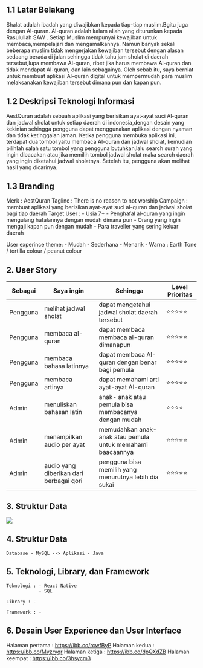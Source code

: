 ## 1.1 Latar Belakang

   Shalat adalah ibadah yang diwajibkan kepada tiap-tiap muslim.Bgitu juga dengan Al-quran. Al-quran adalah kalam allah yang diturunkan kepada Rasulullah SAW . Setiap Muslim mempunyai kewajiban untuk membaca,mempelajari dan mengamalkannya. Namun banyak sekali beberapa muslim tidak mengerjakan kewajiban tersebut dengan alasan sedaang berada di jalan sehingga tidak tahu jam sholat di daerah tersebut,lupa membawa Al-quran, ribet jika harus membawa Al-quran dan tidak mendapat Al-quran, dan lain sebagainya. Oleh sebab itu, saya berniat untuk membuat aplikasi Al-quran digital untuk mempermudah para muslim melaksanakan kewajiban tersebut dimana pun dan kapan pun. 
    
## 1.2 Deskripsi Teknologi Informasi  

   AestQuran adalah sebuah aplikasi yang berisikan ayat-ayat suci Al-quran dan jadwal sholat untuk setiap daerah di indonesia,dengan desain yang kekinian sehingga pengguna dapat menggunakan aplikasi dengan nyaman dan tidak ketinggalan jaman. Ketika pengguna membuka aplikasi ini, terdapat dua tombol yaitu membaca Al-quran dan jadwal sholat, kemudian pilihlah salah satu tombol yang pengguna butuhkan,lalu search surah yang ingin dibacakan atau jika memilih tombol jadwal sholat maka search daerah yang ingin diketahui jadwal sholatnya. Setelah itu, pengguna akan melihat hasil yang dicarinya.

## 1.3 Branding

  Merk : AestQuran
  Tagline : There is no reason to not worship
  Campaign : membuat aplikasi yang berisikan ayat-ayat suci al-quran dan jadwal sholat bagi tiap daerah
  Target User : 
      - Usia 7+
      - Penghafal al-quran yang ingin mengulang hafalannya dengan mudah dimana pun
      - Orang yang ingin mengaji kapan pun dengan mudah
      - Para traveller yang sering keluar daerah

   User experince theme:
      - Mudah
      - Sederhana
      - Menarik
      - Warna : Earth Tone / tortilla colour / peanut colour

## 2. User Story

  Sebagai | Saya ingin | Sehingga | Level Prioritas 
  ---|---|---|---
  Pengguna | melihat jadwal sholat | dapat mengetahui jadwal sholat daerah tersebut |⭐⭐⭐⭐⭐
  Pengguna | membaca al-quran | dapat membaca membaca al-quran dimanapun | ⭐⭐⭐⭐⭐
  Pengguna | membaca bahasa latinnya | dapat membaca Al-quran dengan benar bagi pemula| ⭐⭐⭐⭐⭐
  Pengguna | membaca artinya | dapat memahami arti ayat-ayat Al-quran |⭐⭐⭐⭐⭐
  Admin | menuliskan bahasan latin | anak- anak atau pemula bisa membacanya dengan mudah | ⭐⭐⭐⭐
  Admin | menampilkan audio per ayat | memudahkan anak-anak atau pemula untuk memahami baacaannya | ⭐⭐⭐⭐⭐
  Admin | audio yang diberikan dari berbagai qori | pengguna bisa memilih yang menurutnya lebih dia sukai | ⭐⭐⭐⭐⭐
  
  
  

## 3. Struktur Data

[![](https://mermaid.ink/img/pako:eNpNjssKg0AMRX8lZK0_4KKg2F2hD905XQQnPqgzU8YMIuq_V3HTuwgh5wTugrXTjAk2g5vqjrxAmSsLe9Iq5VGewZN9QxxfIFtuLGAYpOvtZzut7EDr3fIKefVi0nB-_NNycitcq4enubctFHXHOgx8OsfACA17Q73emyzHRaF0bFhhsq-aGwqDKFR221UK4orZ1piIDxxh-GoSzntqPRlMGhpG3n52WUax?type=png)](https://mermaid.live/edit#pako:eNpNjssKg0AMRX8lZK0_4KKg2F2hD905XQQnPqgzU8YMIuq_V3HTuwgh5wTugrXTjAk2g5vqjrxAmSsLe9Iq5VGewZN9QxxfIFtuLGAYpOvtZzut7EDr3fIKefVi0nB-_NNycitcq4enubctFHXHOgx8OsfACA17Q73emyzHRaF0bFhhsq-aGwqDKFR221UK4orZ1piIDxxh-GoSzntqPRlMGhpG3n52WUax)
## 4. Struktur Data

    Database - MySQL --> Aplikasi - Java

## 5. Teknologi, Library, dan Framework

    Teknologi : - React Native
                - SQL

    Library : -

    Framework : -

## 6. Desain User Experience dan User Interface
 Halaman pertama : https://ibb.co/rcwfByP
 Halaman kedua : https://ibb.co/Myzryqr
 Halaman ketiga : https://ibb.co/dpQXdZB
 Halaman keempat : https://ibb.co/3hsycm3
 


    
 
  


  
